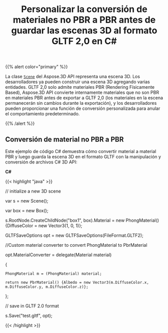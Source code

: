 ﻿---
title: Personalizar la conversión de materiales no PBR a PBR antes de guardar las escenas 3D al formato GLTF 2,0 en C#
linktitle: Personalizar la conversión de materiales no PBR a PBR antes de guardar las escenas 3D en formato GLTF 2,0
type: docs
weight: 70
url: /es/net/customize-non-pbr-to-pbr-materials-conversion-before-saving-3d-scenes-to-gltf-2-0-format/
description: La clase Escena del Aspose.3D API representa una escena 3D. Los desarrolladores ya pueden construir una escena 3D agregando varias entidades. GLTF 2,0 solo admite materiales PBR (Rendering Físicamente Based), Aspose.3D API convierte internamente materiales que no son PBR en materiales PBR antes de exportarlos a GLTF 2,0.
---
{{% alert color="primary" %}} 

La clase [`Scene`](https://reference.aspose.com/3d/net/aspose.threed/scene) del Aspose.3D API representa una escena 3D. Los desarrolladores ya pueden construir una escena 3D agregando varias entidades. GLTF 2,0 solo admite materiales PBR (Rendering Físicamente Based), Aspose.3D API convierte internamente materiales que no son PBR en materiales PBR antes de exportar a GLTF 2,0 (los materiales en la escena permanecerán sin cambios durante la exportación), y los desarrolladores pueden proporcionar una función de conversión personalizada para anular el comportamiento predeterminado.

{{% /alert %}} 
## **Conversión de material no PBR a PBR**
Este ejemplo de código C# demuestra cómo convertir material a material PBR y luego guarda la escena 3D en el formato GLTF con la manipulación y conversión de archivos C# 3D API:

**C#**

{{< highlight "java" >}}

 // initialize a new 3D scene

var s = new Scene();

var box = new Box();

s.RootNode.CreateChildNode("box1", box).Material = new PhongMaterial() {DiffuseColor = new Vector3(1, 0, 1)};

GLTFSaveOptions opt = new GLTFSaveOptions(FileFormat.GLTF2);

//Custom material converter to convert PhongMaterial to PbrMaterial

opt.MaterialConverter = delegate(Material material)

{

    PhongMaterial m = (PhongMaterial) material;

    return new PbrMaterial() {Albedo = new Vector3(m.DiffuseColor.x, m.DiffuseColor.y, m.DiffuseColor.z)};

};

// save in GLTF 2.0 format

s.Save("test.gltf", opt);

{{< /highlight >}}
